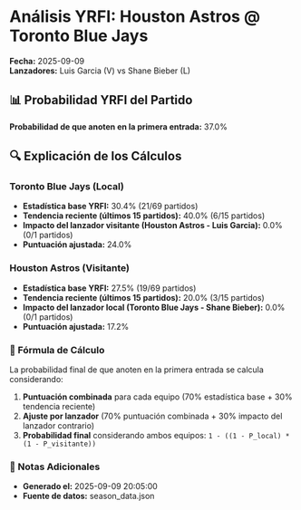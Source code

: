 # Análisis YRFI: Houston Astros @ Toronto Blue Jays

**Fecha:** 2025-09-09  
**Lanzadores:** Luis Garcia (V) vs Shane Bieber (L)

## 📊 Probabilidad YRFI del Partido

**Probabilidad de que anoten en la primera entrada:** 37.0%

## 🔍 Explicación de los Cálculos

### Toronto Blue Jays (Local)
- **Estadística base YRFI:** 30.4% (21/69 partidos)
- **Tendencia reciente (últimos 15 partidos):** 40.0% (6/15 partidos)
- **Impacto del lanzador visitante (Houston Astros - Luis Garcia):** 0.0% (0/1 partidos)
- **Puntuación ajustada:** 24.0%

### Houston Astros (Visitante)
- **Estadística base YRFI:** 27.5% (19/69 partidos)
- **Tendencia reciente (últimos 15 partidos):** 20.0% (3/15 partidos)
- **Impacto del lanzador local (Toronto Blue Jays - Shane Bieber):** 0.0% (0/1 partidos)
- **Puntuación ajustada:** 17.2%

### 📝 Fórmula de Cálculo

La probabilidad final de que anoten en la primera entrada se calcula considerando:
1. **Puntuación combinada** para cada equipo (70% estadística base + 30% tendencia reciente)
2. **Ajuste por lanzador** (70% puntuación combinada + 30% impacto del lanzador contrario)
3. **Probabilidad final** considerando ambos equipos: `1 - ((1 - P_local) * (1 - P_visitante))`

### 📌 Notas Adicionales

- **Generado el:** 2025-09-09 20:05:00
- **Fuente de datos:** season_data.json
